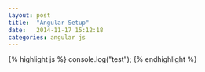 ```yaml
---
layout: post
title:  "Angular Setup"
date:   2014-11-17 15:12:18
categories: angular js
---
```



{% highlight js %}
console.log("test");
{% endhighlight %}

